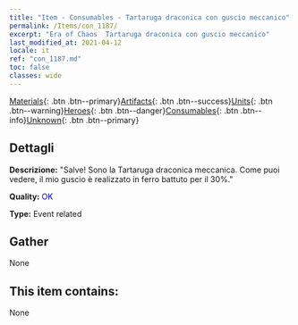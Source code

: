```yaml
---
title: "Item - Consumables - Tartaruga draconica con guscio meccanico"
permalink: /Items/con_1187/
excerpt: "Era of Chaos  Tartaruga draconica con guscio meccanico"
last_modified_at: 2021-04-12
locale: it
ref: "con_1187.md"
toc: false
classes: wide
---
```

 [Materials](/it/Items/){: .btn .btn--primary}[Artifacts](/it/Items/Artifacts/){: .btn .btn--success}[Units](/it/Items/Units/){: .btn .btn--warning}[Heroes](/it/Items/Heroes/){: .btn .btn--danger}[Consumables](/it/Items/Consumables/){: .btn .btn--info}[Unknown](/it/Items/Unknown/){: .btn .btn--primary}

## Dettagli
 **Descrizione:** \"Salve! Sono la Tartaruga draconica meccanica. Come puoi vedere, il mio guscio è realizzato in ferro battuto per il 30%.\"

 **Quality:** <span style="color: #0000CD">OK</span>

 **Type:** Event related

## Gather

  None

## This item contains:

  None

